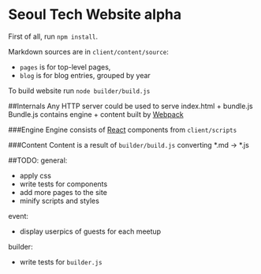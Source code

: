 Seoul Tech Website alpha
========================

First of all, run `npm install`.

Markdown sources are in `client/content/source`:
+ `pages` is for top-level pages,
+ `blog` is for blog entries, grouped by year

To build website run `node builder/build.js`

##Internals
Any HTTP server could be used to serve index.html + bundle.js 
Bundle.js contains engine + content built by [Webpack](https://github.com/webpack/webpack)

###Engine
Engine consists of [React](http://facebook.github.io/react/docs/) components from `client/scripts` 

###Content
Content is a result of `builder/build.js` converting *.md -> *.js

##TODO:
general:
+ apply css
+ write tests for components
+ add more pages to the site
+ minify scripts and styles

event:
+ display userpics of guests for each meetup

builder:
+ write tests for `builder.js`
